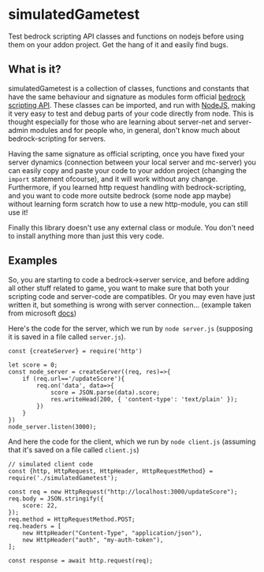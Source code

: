 # simulatedGametest
Test bedrock scripting API classes and functions on nodejs before using them on your addon project. Get the hang of it and easily find bugs.

## What is it?
simulatedGametest is a collection of classes, functions and constants that have the same behaviour and signature as modules form official [bedrock scripting API](https://learn.microsoft.com/en-us/minecraft/creator/scriptapi/). These classes can be imported, and run with [NodeJS](https://nodejs.org/en/), making it very easy to test and debug parts of your code directly from node. This is thought especially for those who are learning about server-net and server-admin modules and for people who, in general, don't know much about bedrock-scripting for servers.

Having the same signature as official scripting, once you have fixed your server dynamics (connection between your local server and mc-server) you can easily copy and paste your code to your addon project (changing the `import` statement ofcourse), and it will work without any change.
Furthermore, if you learned http request handling with bedrock-scripting, and you want to code more outsite bedrock (some node app maybe) without learning form scratch how to use a new http-module, you can still use it!

Finally this library doesn't use any external class or module. You don't need to install anything more than just this very code.

## Examples
So, you are starting to code a bedrock->server service, and before adding all other stuff related to game, you want to make sure that both your scripting code and server-code are compatibles. Or you may even have just written it, but something is wrong with server connection... (example taken from microsoft [docs](https://learn.microsoft.com/en-us/minecraft/creator/scriptapi/minecraft/server-net/httprequest))

Here's the code for the server, which we run by `node server.js` (supposing it is saved in a file called `server.js`).
```
const {createServer} = require('http')

let score = 0;
const node_server = createServer((req, res)=>{
    if (req.url=='/updateScore'){
        req.on('data', data=>{
            score = JSON.parse(data).score;
            res.writeHead(200, { 'content-type': 'text/plain' });
        })
    }
})
node_server.listen(3000);
```
And here the code for the client, which we run by `node client.js` (assuming that it's saved on a file called  `client.js`)
```
// simulated client code
const {http, HttpRequest, HttpHeader, HttpRequestMethod} = require('./simulatedGametest');

const req = new HttpRequest("http://localhost:3000/updateScore");
req.body = JSON.stringify({
    score: 22,
});
req.method = HttpRequestMethod.POST;
req.headers = [
    new HttpHeader("Content-Type", "application/json"),
    new HttpHeader("auth", "my-auth-token"),
];

const response = await http.request(req);
```
